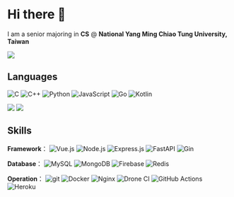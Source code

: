 # Hi there 👋

I am a senior majoring in **CS** @ **National Yang Ming Chiao Tung University, Taiwan**

![](https://github-readme-stats.vercel.app/api?username=james5418&theme=vue-dark&show_icons=true&count_private=true&include_all_commits=true)

## Languages
![C](https://img.shields.io/badge/C-%2300599C.svg?&logo=c&logoColor=white)
![C++](https://img.shields.io/badge/C%2B%2B-00599C?logo=c%2B%2B&logoColor=white)
![Python](https://img.shields.io/badge/Python-3670A0?&logo=python&logoColor=ffdd54)
![JavaScript](https://img.shields.io/badge/-JavaScript-F7DF1E?logo=javascript&logoColor=white)
![Go](https://img.shields.io/badge/GO-%2300ADD8.svg?logo=go&logoColor=white)
![Kotlin](https://img.shields.io/badge/Kotlin-%230095D5.svg?logo=kotlin&logoColor=white)
<!-- ![Shell Script](https://img.shields.io/badge/shell_script-%23121011.svg?&logo=gnu-bash&logoColor=white) -->

<!-- ![](https://github-readme-stats.vercel.app/api/top-langs/?username=james5418&theme=vue-dark&layout=compact&card_width=445) -->
![](http://github-profile-summary-cards.vercel.app/api/cards/repos-per-language?username=james5418&theme=tokyonight)
![](http://github-profile-summary-cards.vercel.app/api/cards/most-commit-language?username=james5418&theme=tokyonight)

## Skills

**Framework**：
  ![Vue.js](https://img.shields.io/badge/-Vue-4fc08d?style=flat&logo=vuedotjs&logoColor=fff)
  ![Node.js](https://img.shields.io/badge/Node.js-6DA55F?&logo=node.js&logoColor=white)
  ![Express.js](https://img.shields.io/badge/Express.js-%23404d59.svg?&logo=express&logoColor=%2361DAFB)
  ![FastAPI](https://img.shields.io/badge/FastAPI-005571?logo=fastapi)
  ![Gin](https://img.shields.io/badge/-Gin-00ADD8?link=https://github.com/gin-gonic/gin)

**Database**：
  ![MySQL](https://img.shields.io/badge/-MySQL-4479A1?logo=mysql&logoColor=white)
  ![MongoDB](https://img.shields.io/badge/MongoDB-4EA94B?logo=mongodb&logoColor=white)
  ![Firebase](https://img.shields.io/badge/Firebase-%23039BE5.svg?logo=firebase)
  ![Redis](https://img.shields.io/badge/Redis-%23DD0031.svg?logo=redis&logoColor=white)

**Operation**： 
  ![git](https://img.shields.io/badge/-Git-F05032?logo=git&logoColor=white)
  ![Docker](https://img.shields.io/badge/Docker-%230db7ed.svg?logo=docker&logoColor=white)
  ![Nginx](https://img.shields.io/badge/Nginx-%23009639.svg?logo=nginx&logoColor=white)
  ![Drone CI](https://img.shields.io/badge/Drone_CI-212121?logo=drone&logoColor=white)
  ![GitHub Actions](https://img.shields.io/badge/Github%20Actions-%232671E5.svg?logo=githubactions&logoColor=white)
  ![Heroku](https://img.shields.io/badge/Heroku-%23430098.svg?logo=heroku&logoColor=white)


<!--
**james5418/james5418** is a ✨ _special_ ✨ repository because its `README.md` (this file) appears on your GitHub profile.

Here are some ideas to get you started:

- 🔭 I’m currently working on ...
- 🌱 I’m currently learning ...
- 👯 I’m looking to collaborate on ...
- 🤔 I’m looking for help with ...
- 💬 Ask me about ...
- 📫 How to reach me: ...
- 😄 Pronouns: ...
- ⚡ Fun fact: ...
-->
